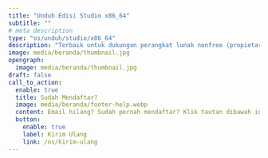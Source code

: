 ```yaml
---
title: "Unduh Edisi Studio x86_64"
subtitle: ""
# meta description
type: "os/unduh/studio/x86_64"
description: "Terbaik untuk dukungan perangkat lunak nonfree (propietary)"
image: media/beranda/thumbnail.jpg
opengraph:
  image: media/beranda/thumbnail.jpg
draft: false
call_to_action:
  enable: true
  title: Sudah Mendaftar?
  image: media/beranda/footer-help.webp
  content: Email hilang? Sudah pernah mendaftar? Klik tautan dibawah ini agar kami mengirim ulang ke email yang sudah terdaftar sebelumnya.
  button:
    enable: true
    label: Kirim Ulang
    link: /os/kirim-ulang
---
```

